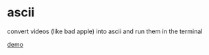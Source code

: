 # ascii

convert videos (like bad apple) into ascii and run them in the terminal

[demo](https://www.youtube.com/watch?v=242oTd1kDbc)
